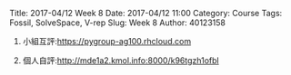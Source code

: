 Title: 2017-04/12 Week 8
Date: 2017-04/12 11:00
Category: Course
Tags: Fossil, SolveSpace, V-rep
Slug: Week 8
Author: 40123158

1. 小組互評:<a href="https://pygroup-ag100.rhcloud.com">https://pygroup-ag100.rhcloud.com</a>

2. 個人自評:<a href="http://mde1a2.kmol.info:8000/k96tgzh1ofbl ">http://mde1a2.kmol.info:8000/k96tgzh1ofbl </a>